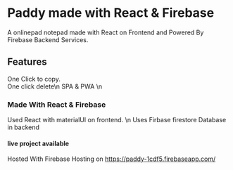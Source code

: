 # Paddy made with React & Firebase
A onlinepad notepad made with React on Frontend and Powered By Firebase Backend Services.

## Features 
One Click to copy. <br >
One click delete\n
SPA & PWA \n
### Made With React & Firebase
Used React with materialUI on frontend. \n
Uses Firbase firestore Database in backend
#### live project available 
Hosted With Firebase Hosting on 
https://paddy-1cdf5.firebaseapp.com/
